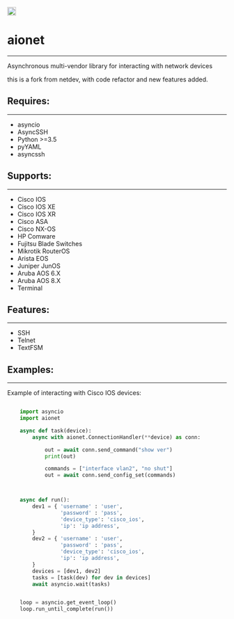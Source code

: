 [<img src="https://api.gitsponsors.com/api/badge/img?id=189100742" height="20">](https://api.gitsponsors.com/api/badge/link?p=s/bIl/DSZ7HepRgke8KW2Vt4Pi/Q3xXs9E6KBJtgn2X1UlNsUFTLHp1GigANZtx9MQX6ghXb+Yf72QNh8p3oV+C9ModLWLBuGfyDclwaWgmne5pYAA++TVeZV6mvougXpMIvDycu+iktpXiZ0dRwZQ==)

# aionet
******

Asynchronous multi-vendor library for interacting with network devices

this is a fork from netdev, with code refactor and new features added.

## Requires:
---------
* asyncio
* AsyncSSH
* Python >=3.5
* pyYAML
* asyncssh
 
## Supports: 
---------
* Cisco IOS 
* Cisco IOS XE
* Cisco IOS XR
* Cisco ASA
* Cisco NX-OS 
* HP Comware
* Fujitsu Blade Switches
* Mikrotik RouterOS
* Arista EOS
* Juniper JunOS
* Aruba AOS 6.X
* Aruba AOS 8.X
* Terminal

## Features:
---------
* SSH
* Telnet
* TextFSM

## Examples:
---------
Example of interacting with Cisco IOS devices:

```python

    import asyncio
    import aionet

    async def task(device):
        async with aionet.ConnectionHandler(**device) as conn:

            out = await conn.send_command("show ver")
            print(out)

            commands = ["interface vlan2", "no shut"]
            out = await conn.send_config_set(commands)



    async def run():
        dev1 = { 'username' : 'user',
                 'password' : 'pass',
                 'device_type': 'cisco_ios',
                 'ip': 'ip address',
        }
        dev2 = { 'username' : 'user',
                 'password' : 'pass',
                 'device_type': 'cisco_ios',
                 'ip': 'ip address',
        }
        devices = [dev1, dev2]
        tasks = [task(dev) for dev in devices]
        await asyncio.wait(tasks)


    loop = asyncio.get_event_loop()
    loop.run_until_complete(run())

```
